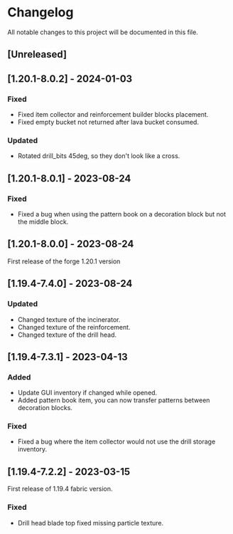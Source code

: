 # Changelog

All notable changes to this project will be documented in this file.

## [Unreleased]

## [1.20.1-8.0.2] - 2024-01-03

### Fixed

- Fixed item collector and reinforcement builder blocks placement.
- Fixed empty bucket not returned after lava bucket consumed.

### Updated

- Rotated drill_bits 45deg, so they don't look like a cross.

## [1.20.1-8.0.1] - 2023-08-24

### Fixed

- Fixed a bug when using the pattern book on a decoration block but not the middle block.

## [1.20.1-8.0.0] - 2023-08-24

First release of the forge 1.20.1 version

## [1.19.4-7.4.0] - 2023-08-24

### Updated

- Changed texture of the incinerator.
- Changed texture of the reinforcement.
- Changed texture of the drill head.

## [1.19.4-7.3.1] - 2023-04-13

### Added

- Update GUI inventory if changed while opened.
- Added pattern book item, you can now transfer patterns between decoration blocks.

### Fixed

- Fixed a bug where the item collector would not use the drill storage inventory.

## [1.19.4-7.2.2] - 2023-03-15

First release of 1.19.4 fabric version.

### Fixed

- Drill head blade top fixed missing particle texture.